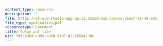 ```yaml
---
content_type: resource
description: ''
file: https://ol-ocw-studio-app-qa.s3.amazonaws.com/courses/res-10-001-making-science-and-engineering-pictures-a-practical-guide-to-presenting-your-work-spring-2016/7dfc536ded9acd885497422f65b42d0c_W18hxFk9lAQ.pdf
file_type: application/pdf
resourcetype: Document
title: 3play pdf file
uid: 7dfc536d-ed9a-cd88-5497-422f65b42d0c
---
```

